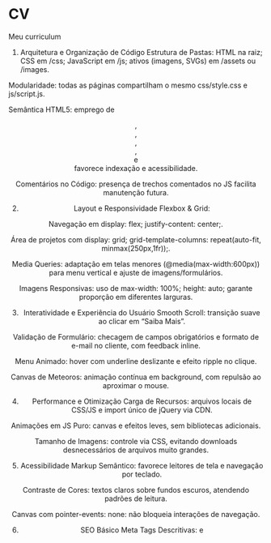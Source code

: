 # CV
Meu curriculum
1. Arquitetura e Organização de Código
Estrutura de Pastas: HTML na raiz; CSS em /css; JavaScript em /js; ativos (imagens, SVGs) em /assets ou /images.

Modularidade: todas as páginas compartilham o mesmo css/style.css e js/script.js.

Semântica HTML5: emprego de <header>, <nav>, <section>, <article>, <aside> e <main> favorece indexação e acessibilidade.

Comentários no Código: presença de trechos comentados no JS facilita manutenção futura.

2. Layout e Responsividade
Flexbox & Grid:

Navegação em display: flex; justify-content: center;.

Área de projetos com display: grid; grid-template-columns: repeat(auto-fit, minmax(250px,1fr));.

Media Queries: adaptação em telas menores (@media(max-width:600px)) para menu vertical e ajuste de imagens/formulários.

Imagens Responsivas: uso de max-width: 100%; height: auto; garante proporção em diferentes larguras.

3. Interatividade e Experiência do Usuário
Smooth Scroll: transição suave ao clicar em “Saiba Mais”.

Validação de Formulário: checagem de campos obrigatórios e formato de e-mail no cliente, com feedback inline.

Menu Animado: hover com underline deslizante e efeito ripple no clique.

Canvas de Meteoros: animação contínua em background, com repulsão ao aproximar o mouse.

4. Performance e Otimização
Carga de Recursos: arquivos locais de CSS/JS e import único de jQuery via CDN.

Animações em JS Puro: canvas e efeitos leves, sem bibliotecas adicionais.

Tamanho de Imagens: controle via CSS, evitando downloads desnecessários de arquivos muito grandes.

5. Acessibilidade
Markup Semântico: favorece leitores de tela e navegação por teclado.

Contraste de Cores: textos claros sobre fundos escuros, atendendo padrões de leitura.

Canvas com pointer-events: none: não bloqueia interações de navegação.

6. SEO Básico
Meta Tags Descritivas: <meta name="description"> e <title> em cada página.

Estrutura de Títulos: uso coerente de <h1>, <h2>, <h3>.

URLs Simples: arquivos .html organizados na raiz, facilitando indexação.

7. Segurança e Boas Práticas
Validação no Cliente: evita requisições desnecessárias, mas deve ser complementada no servidor.

Uso de HTTPS: indicado para proteção de qualquer formulário real.

Dependências Mínimas: apenas jQuery via CDN, evitando vulnerabilidades por bibliotecas diversas.

8. Manutenção e Evolução
Único Bundle de JS/CSS: facilita atualizações, porém em projetos maiores recomenda-se modularizar.

Documentação: relatório técnico oferece visão geral; repositório em GitHub auxilia versionamento.
![image](https://github.com/user-attachments/assets/2306675c-81f0-49d6-a92e-93fe42a5c9c1)
![image](https://github.com/user-attachments/assets/d3f868b5-b276-4b9b-a00a-edf4057fc2e7)
![image](https://github.com/user-attachments/assets/feb817fc-12cb-4573-a45d-f883a9697b93)
![image](https://github.com/user-attachments/assets/f3bf7a84-d25f-443d-ac9a-df385a40982e)



